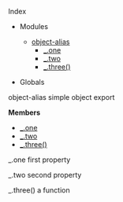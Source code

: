 Index

* Modules
  * [object-alias](#module_object-alias)
    * [_.one](#module_object-alias.one)
    * [_.two](#module_object-alias.two)
    * [_.three()](#module_object-alias.three)

* Globals

<a name="module_object-alias"></a>
object-alias
simple object export

**Members**

* [_.one](#module_object-alias.one)
* [_.two](#module_object-alias.two)
* [_.three()](#module_object-alias.three)

<a name="module_object-alias.one"></a>
_.one
first property

<a name="module_object-alias.two"></a>
_.two
second property

<a name="module_object-alias.three"></a>
_.three()
a function

